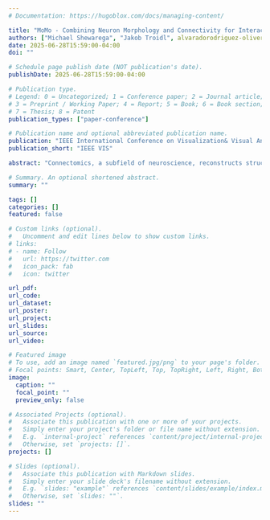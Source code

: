 ```yaml
---
# Documentation: https://hugoblox.com/docs/managing-content/

title: "MoMo - Combining Neuron Morphology and Connectivity for Interactive Motif Analysis in Connectomes"
authors: ["Michael Shewarega", "Jakob Troidl", alvaradorodriguez-oliver, dindoost-mohammad, "Philipp Harth", "Hannah Haberkern", "Johannes Stegmaier", admin, "Hanspeter Pfister"]
date: 2025-06-28T15:59:00-04:00
doi: ""

# Schedule page publish date (NOT publication's date).
publishDate: 2025-06-28T15:59:00-04:00

# Publication type.
# Legend: 0 = Uncategorized; 1 = Conference paper; 2 = Journal article;
# 3 = Preprint / Working Paper; 4 = Report; 5 = Book; 6 = Book section;
# 7 = Thesis; 8 = Patent
publication_types: ["paper-conference"]

# Publication name and optional abbreviated publication name.
publication: "IEEE International Conference on Visualization& Visual Analytics, Vienna, Austria, November 2-7, 2025."
publication_short: "IEEE VIS"

abstract: "Connectomics, a subfield of neuroscience, reconstructs structural and functional brain maps at synapse-level resolution. These complex spatial maps consist of tree-like neurons interconnected by synapses.  Motif analysis is a widely used method for identifying recurring subgraph patterns in connectomes. These motifs, thus, potentially represent fundamental units of information processing. However, existing computational tools often oversimplify neurons as mere nodes in a graph, disregarding their intricate morphologies. In this paper, we introduce *MoMo*, a novel interactive visualization framework for analyzing *neuron morphology-aware motifs* in large connectome graphs. First, we propose an advanced graph data structure that integrates both neuronal morphology and synaptic connectivity. This enables highly efficient, parallel subgraph isomorphism searches, allowing for interactive morphological motif queries. Second, we develop a sketch-based interface that facilitates the intuitive exploration of morphology-based motifs within our new data structure. Users can conduct interactive motif searches on state-of-the-art connectomes and visualize results as interactive 3D renderings. We present a detailed goal and task analysis for motif exploration in connectomes, incorporating neuron morphology. Finally, we evaluate *MoMo* through case studies with four domain experts, who asses the tool’s usefulness and effectiveness in motif exploration, and relevance to real-world neuroscience research. The source code for *MoMo* is available at https://github.com/VCG/momo"

# Summary. An optional shortened abstract.
summary: ""

tags: []
categories: []
featured: false

# Custom links (optional).
#   Uncomment and edit lines below to show custom links.
# links:
# - name: Follow
#   url: https://twitter.com
#   icon_pack: fab
#   icon: twitter

url_pdf:
url_code:
url_dataset:
url_poster:
url_project:
url_slides:
url_source:
url_video:

# Featured image
# To use, add an image named `featured.jpg/png` to your page's folder. 
# Focal points: Smart, Center, TopLeft, Top, TopRight, Left, Right, BottomLeft, Bottom, BottomRight.
image:
  caption: ""
  focal_point: ""
  preview_only: false

# Associated Projects (optional).
#   Associate this publication with one or more of your projects.
#   Simply enter your project's folder or file name without extension.
#   E.g. `internal-project` references `content/project/internal-project/index.md`.
#   Otherwise, set `projects: []`.
projects: []

# Slides (optional).
#   Associate this publication with Markdown slides.
#   Simply enter your slide deck's filename without extension.
#   E.g. `slides: "example"` references `content/slides/example/index.md`.
#   Otherwise, set `slides: ""`.
slides: ""
---
```

